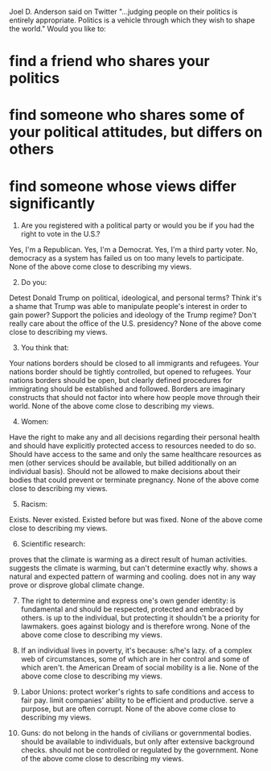 
Joel D. Anderson said on Twitter "...judging people on their politics is entirely appropriate. Politics is a vehicle through which they wish to shape the world."
Would you like to:
# find a friend who shares your politics
# find someone who shares some of your political attitudes, but differs on others
# find someone whose views differ significantly

1. Are you registered with a political party or would you be if you had the right to vote in the U.S.?

Yes, I'm a Republican.
Yes, I'm a Democrat.
Yes, I'm a third party voter.
No, democracy as a system has failed us on too many levels to participate.
None of the above come close to describing my views.

2. Do you:

Detest Donald Trump on political, ideological, and personal terms?
Think it's a shame that Trump was able to manipulate people's interest in order to gain power?
Support the policies and ideology of the Trump regime?
Don't really care about the office of the U.S. presidency?
None of the above come close to describing my views.

3. You think that:

Your nations borders should be closed to all immigrants and refugees.
Your nations border should be tightly controlled, but opened to refugees.
Your nations borders should be open, but clearly defined procedures for immigrating should be established and followed.
Borders are imaginary constructs that should not factor into where how people move through their world.
None of the above come close to describing my views.

4. Women:

Have the right to make any and all decisions regarding their personal health and should have explicitly protected access to resources needed to do so.
Should have access to the same and only the same healthcare resources as men (other services should be available, but billed additionally on an individual basis).
Should not be allowed to make decisions about their bodies that could prevent or terminate pregnancy.
None of the above come close to describing my views.

5. Racism:

Exists.
Never existed.
Existed before but was fixed.
None of the above come close to describing my views.

6. Scientific research:

proves that the climate is warming as a direct result of human activities.
suggests the climate is warming, but can't determine exactly why.
shows a natural and expected pattern of warming and cooling.
does not in any way prove or disprove global climate change.

7. The right to determine and express one's own gender identity:
is fundamental and should be respected, protected and embraced by others.
is up to the individual, but protecting it shouldn't be a priority for lawmakers.
goes against biology and is therefore wrong.
None of the above come close to describing my views.

8. If an individual lives in poverty, it's because:
s/he's lazy.
of a complex web of circumstances, some of which are in her control and some of which aren't.
the American Dream of social mobility is a lie.
None of the above come close to describing my views.

9. Labor Unions:
protect worker's rights to safe conditions and access to fair pay.
limit companies' ability to be efficient and productive.
serve a purpose, but are often corrupt.
None of the above come close to describing my views.

10. Guns:
do not belong in the hands of civilians or governmental bodies.
should be available to individuals, but only after extensive background checks.
should not be controlled or regulated by the government.
None of the above come close to describing my views.
